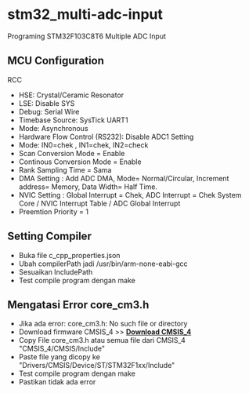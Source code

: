 # stm32_multi-adc-input
Programing STM32F103C8T6 Multiple ADC Input

## MCU Configuration
RCC
- HSE: Crystal/Ceramic Resonator
- LSE: Disable
SYS
- Debug: Serial Wire
- Timebase Source: SysTick
UART1
- Mode: Asynchronous
- Hardware Flow Control (RS232): Disable
ADC1 Setting
- Mode: IN0=chek , IN1=chek, IN2=check
- Scan Conversion Mode = Enable
- Continous Conversion Mode = Enable
- Rank Sampling Time = Sama
- DMA Setting : Add ADC DMA, Mode= Normal/Circular, Increment address= Memory, Data Width= Half Time.
- NVIC Setting : Global Interrupt = Chek, ADC Interrupt = Chek
System Core / NVIC Interrupt Table / ADC Global Interrupt
- Preemtion Priority = 1

## Setting Compiler
- Buka file c_cpp_properties.json
- Ubah compilerPath jadi /usr/bin/arm-none-eabi-gcc
- Sesuaikan IncludePath
- Test compile program dengan make

## Mengatasi Error core_cm3.h
- Jika ada error: core_cm3.h: No such file or directory
- Download firmware CMSIS_4 >> [**Download CMSIS_4**](https://github.com/ARM-software/CMSIS_4)
- Copy File core_cm3.h atau semua file dari CMSIS_4 "CMSIS_4/CMSIS/Include"
- Paste file yang dicopy ke "Drivers/CMSIS/Device/ST/STM32F1xx/Include"
- Test compile program dengan make
- Pastikan tidak ada error